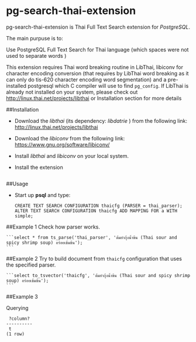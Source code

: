 pg-search-thai-extension
============================

pg-search-thai-extension is Thai Full Text Search extension for _PostgreSQL_.

The main purpuse is to:

Use PostgreSQL Full Text Search for Thai language (which spaces were not used to separate words )

This extension requires Thai word breaking routine in LibThai, libiconv for character encoding conversion (that requires by LibThai word breaking as it can only do tis-620 character encoding word segmentation) and
a pre-installed postgresql which C compiler will use to find `pg_config`.
If LibThai is already not installed on your system, please check out http://linux.thai.net/projects/libthai or Installation section for more details

##Installation

- Download the _libthai_ (its dependency: _libdatrie_ ) from the following link: http://linux.thai.net/projects/libthai

- Download the _libiconv_ from the following link: https://www.gnu.org/software/libiconv/

- Install _libthai_ and _libiconv_ on your local system.

- Install the extension

     ```cd thai_parser; make; make install
     ```

##Usage

- Start up **psql** and type:

     ```CREATE EXTENSION thai_parser;
     CREATE TEXT SEARCH CONFIGURATION thaicfg (PARSER = thai_parser);
     ALTER TEXT SEARCH CONFIGURATION thaicfg ADD MAPPING FOR a WITH simple;
     ```

##Example 1
Check how parser works.

    ```select * from ts_parse('thai_parser', 'ต้มยำกุ้งน้ำข้น (Thai sour and spicy shrimp soup) อร่อยเข้มข้น');
    ```

##Example 2
Try to build document from `thaicfg` configuration that uses the specified parser.

    ```select to_tsvector('thaicfg', 'ต้มยำกุ้งน้ำข้น (Thai sour and spicy shrimp soup) อร่อยเข้มข้น');
    ```

##Example 3

Querying

````gdsire=# select to_tsvector('testthaicfg', 'the land of somtum (ส้มตำ)') @@ to_tsquery('testthaicfg','ส้มตำ');
 ?column?
----------
 t
(1 row)
````
